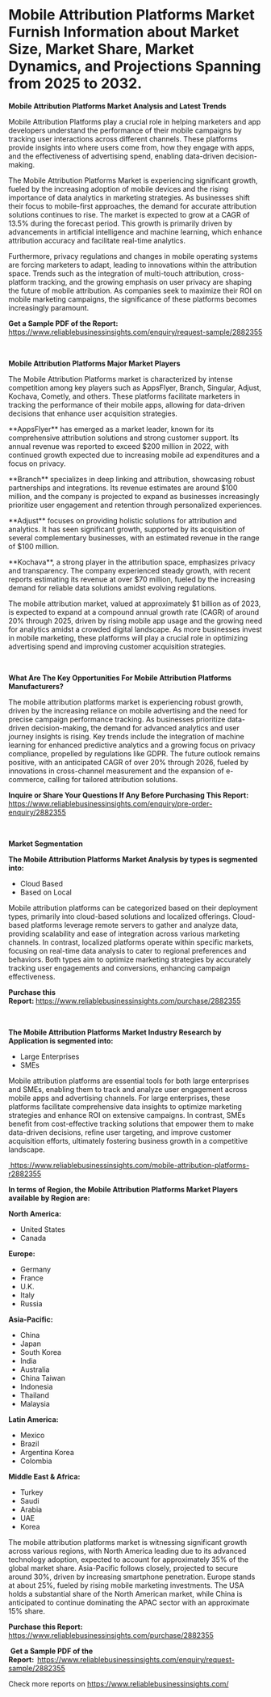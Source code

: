 <p><h1>Mobile Attribution Platforms Market Furnish Information about Market Size, Market Share, Market Dynamics, and Projections Spanning from 2025 to 2032.</h1></p><p><strong>Mobile Attribution Platforms Market Analysis and Latest Trends</strong></p>
<p><p>Mobile Attribution Platforms play a crucial role in helping marketers and app developers understand the performance of their mobile campaigns by tracking user interactions across different channels. These platforms provide insights into where users come from, how they engage with apps, and the effectiveness of advertising spend, enabling data-driven decision-making.</p><p>The Mobile Attribution Platforms Market is experiencing significant growth, fueled by the increasing adoption of mobile devices and the rising importance of data analytics in marketing strategies. As businesses shift their focus to mobile-first approaches, the demand for accurate attribution solutions continues to rise. The market is expected to grow at a CAGR of 13.5% during the forecast period. This growth is primarily driven by advancements in artificial intelligence and machine learning, which enhance attribution accuracy and facilitate real-time analytics.</p><p>Furthermore, privacy regulations and changes in mobile operating systems are forcing marketers to adapt, leading to innovations within the attribution space. Trends such as the integration of multi-touch attribution, cross-platform tracking, and the growing emphasis on user privacy are shaping the future of mobile attribution. As companies seek to maximize their ROI on mobile marketing campaigns, the significance of these platforms becomes increasingly paramount.</p></p>
<p><strong>Get a Sample PDF of the Report:&nbsp;</strong> <a href="https://www.reliablebusinessinsights.com/enquiry/request-sample/2882355?utm_campaign=3359&utm_medium=2&utm_source=Github&utm_content=ia&utm_term=13032025&utm_id=mobile-attribution-platforms">https://www.reliablebusinessinsights.com/enquiry/request-sample/2882355</a></p>
<p>&nbsp;</p>
<p><strong>Mobile Attribution Platforms Major Market Players</strong></p>
<p><p>The Mobile Attribution Platforms market is characterized by intense competition among key players such as AppsFlyer, Branch, Singular, Adjust, Kochava, Cometly, and others. These platforms facilitate marketers in tracking the performance of their mobile apps, allowing for data-driven decisions that enhance user acquisition strategies.</p><p>**AppsFlyer** has emerged as a market leader, known for its comprehensive attribution solutions and strong customer support. Its annual revenue was reported to exceed $200 million in 2022, with continued growth expected due to increasing mobile ad expenditures and a focus on privacy.</p><p>**Branch** specializes in deep linking and attribution, showcasing robust partnerships and integrations. Its revenue estimates are around $100 million, and the company is projected to expand as businesses increasingly prioritize user engagement and retention through personalized experiences.</p><p>**Adjust** focuses on providing holistic solutions for attribution and analytics. It has seen significant growth, supported by its acquisition of several complementary businesses, with an estimated revenue in the range of $100 million.</p><p>**Kochava**, a strong player in the attribution space, emphasizes privacy and transparency. The company experienced steady growth, with recent reports estimating its revenue at over $70 million, fueled by the increasing demand for reliable data solutions amidst evolving regulations.</p><p>The mobile attribution market, valued at approximately $1 billion as of 2023, is expected to expand at a compound annual growth rate (CAGR) of around 20% through 2025, driven by rising mobile app usage and the growing need for analytics amidst a crowded digital landscape. As more businesses invest in mobile marketing, these platforms will play a crucial role in optimizing advertising spend and improving customer acquisition strategies.</p></p>
<p>&nbsp;</p>
<p><strong>What Are The Key Opportunities For Mobile Attribution Platforms Manufacturers?</strong></p>
<p><p>The mobile attribution platforms market is experiencing robust growth, driven by the increasing reliance on mobile advertising and the need for precise campaign performance tracking. As businesses prioritize data-driven decision-making, the demand for advanced analytics and user journey insights is rising. Key trends include the integration of machine learning for enhanced predictive analytics and a growing focus on privacy compliance, propelled by regulations like GDPR. The future outlook remains positive, with an anticipated CAGR of over 20% through 2026, fueled by innovations in cross-channel measurement and the expansion of e-commerce, calling for tailored attribution solutions.</p></p>
<p><strong>Inquire or Share Your Questions If Any Before Purchasing This Report:</strong> <a href="https://www.reliablebusinessinsights.com/enquiry/pre-order-enquiry/2882355?utm_campaign=3359&utm_medium=2&utm_source=Github&utm_content=ia&utm_term=13032025&utm_id=mobile-attribution-platforms">https://www.reliablebusinessinsights.com/enquiry/pre-order-enquiry/2882355</a></p>
<p>&nbsp;</p>
<p><strong>Market Segmentation</strong></p>
<p><strong>The Mobile Attribution Platforms Market Analysis by types is segmented into:</strong></p>
<p><ul><li>Cloud Based</li><li>Based on Local</li></ul></p>
<p><p>Mobile attribution platforms can be categorized based on their deployment types, primarily into cloud-based solutions and localized offerings. Cloud-based platforms leverage remote servers to gather and analyze data, providing scalability and ease of integration across various marketing channels. In contrast, localized platforms operate within specific markets, focusing on real-time data analysis to cater to regional preferences and behaviors. Both types aim to optimize marketing strategies by accurately tracking user engagements and conversions, enhancing campaign effectiveness.</p></p>
<p><strong>Purchase this Report:&nbsp;</strong><a href="https://www.reliablebusinessinsights.com/purchase/2882355?utm_campaign=3359&utm_medium=2&utm_source=Github&utm_content=ia&utm_term=13032025&utm_id=mobile-attribution-platforms">https://www.reliablebusinessinsights.com/purchase/2882355</a></p>
<p>&nbsp;</p>
<p><strong>The Mobile Attribution Platforms Market Industry Research by Application is segmented into:</strong></p>
<p><ul><li>Large Enterprises</li><li>SMEs</li></ul></p>
<p><p>Mobile attribution platforms are essential tools for both large enterprises and SMEs, enabling them to track and analyze user engagement across mobile apps and advertising channels. For large enterprises, these platforms facilitate comprehensive data insights to optimize marketing strategies and enhance ROI on extensive campaigns. In contrast, SMEs benefit from cost-effective tracking solutions that empower them to make data-driven decisions, refine user targeting, and improve customer acquisition efforts, ultimately fostering business growth in a competitive landscape.</p></p>
<p><a href="https://www.reliablebusinessinsights.com/mobile-attribution-platforms-r2882355?utm_campaign=3359&utm_medium=2&utm_source=Github&utm_content=ia&utm_term=13032025&utm_id=mobile-attribution-platforms">&nbsp;https://www.reliablebusinessinsights.com/mobile-attribution-platforms-r2882355</a></p>
<p><strong>In terms of Region, the Mobile Attribution Platforms Market Players available by Region are:</strong></p>
<p>
    <p> <strong> North America: </strong>
        <ul>
            <li>United States</li>
            <li>Canada</li>
        </ul>
        </p> 
    <p> <strong> Europe: </strong>
        <ul>
            <li>Germany</li>
            <li>France</li>
            <li>U.K.</li>
            <li>Italy</li>
            <li>Russia</li>
        </ul>
        </p> 
    <p> <strong> Asia-Pacific: </strong>
        <ul>
            <li>China</li>
            <li>Japan</li>
            <li>South Korea</li>
            <li>India</li>
            <li>Australia</li>
            <li>China Taiwan</li>
            <li>Indonesia</li>
            <li>Thailand</li>
            <li>Malaysia</li>
        </ul>
        </p> 
    <p> <strong> Latin America: </strong>
        <ul>
            <li>Mexico</li>
            <li>Brazil</li>
            <li>Argentina Korea</li>
            <li>Colombia</li>
        </ul>
        </p> 
    <p> <strong> Middle East & Africa: </strong>
        <ul>
            <li>Turkey</li>
            <li>Saudi</li>
            <li>Arabia</li>
            <li>UAE</li>
            <li>Korea</li>
        </ul>
    </p>
    </p>
<p><p>The mobile attribution platforms market is witnessing significant growth across various regions, with North America leading due to its advanced technology adoption, expected to account for approximately 35% of the global market share. Asia-Pacific follows closely, projected to secure around 30%, driven by increasing smartphone penetration. Europe stands at about 25%, fueled by rising mobile marketing investments. The USA holds a substantial share of the North American market, while China is anticipated to continue dominating the APAC sector with an approximate 15% share.</p></p>
<p><strong>Purchase this Report: </strong><a href="https://www.reliablebusinessinsights.com/purchase/2882355?utm_campaign=3359&utm_medium=2&utm_source=Github&utm_content=ia&utm_term=13032025&utm_id=mobile-attribution-platforms">https://www.reliablebusinessinsights.com/purchase/2882355</a></p>
<p>&nbsp;<strong>Get a Sample PDF of the Report:&nbsp;&nbsp;</strong><a href="https://www.reliablebusinessinsights.com/enquiry/request-sample/2882355?utm_campaign=3359&utm_medium=2&utm_source=Github&utm_content=ia&utm_term=13032025&utm_id=mobile-attribution-platforms">https://www.reliablebusinessinsights.com/enquiry/request-sample/2882355</a></p>
<p><strong></strong></p>
<p>Check more reports on <a href="https://www.reliablebusinessinsights.com/?utm_campaign=3359&utm_medium=2&utm_source=Github&utm_content=ia&utm_term=13032025&utm_id=mobile-attribution-platforms">https://www.reliablebusinessinsights.com/</a></p>